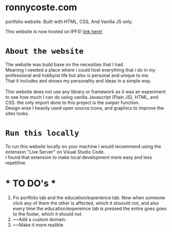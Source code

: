 # ronnycoste.com
portfolio website. Built with HTML, CSS, And Vanilla JS only.

This website is now hosted on IPFS! 
<a href="https://ipfs.ronnycoste.com" > link here! </a>



# `About the website`

The website was build base on the necesities that I had. <br>
Meaning I needed a place where i could host everything that i do in my professional and hobbyist life but also is personal and unique to me. <br>
That it includes and shows my personality and ideas in a simple way.<br>
<br>
This website does not use any library or framework as it was an experiment to see how much I can do using vanilla Javascript (Plain JS), HTML, and CSS. the only import done to this project is the swiper function. <br>
Design wise I heavily used open source icons, and graphics to improve the sites looks.

# `Run this locally`

To run this website locally on your machine I would recommend using the extension "Live Server" on Visual Studio Code. <br>
I found that extension to make local development more easy and less repetitive.

# * TO DO's *
1. Fix portfolio tab and the education/experience tab. Now when someone click any of them the other is affected, which it shoould not, and also every time the education/expereince tab is pressed the entire goes goes to the footer, which it should not.
2.  ~~Add a custom domain.
3.  ~~Make it more realible
